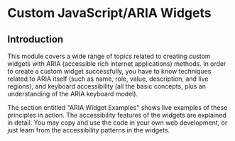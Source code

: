 # Custom JavaScript/ARIA Widgets

## Introduction

This module covers a wide range of topics related to creating custom widgets with ARIA (accessible rich internet applications) methods. In order to create a custom widget successfully, you have to know techniques related to ARIA itself (such as name, role, value, description, and live regions), and keyboard accessibility (all the basic concepts, plus an understanding of the ARIA keyboard model).

The section entitled "ARIA Widget Examples" shows live examples of these principles in action. The accessibility features of the widgets are explained in detail. You may copy and use the code in your own web development, or just learn from the accessibility patterns in the widgets.